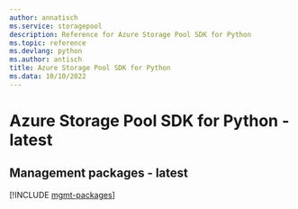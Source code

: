```yaml
---
author: annatisch
ms.service: storagepool
description: Reference for Azure Storage Pool SDK for Python
ms.topic: reference
ms.devlang: python
ms.author: antisch
title: Azure Storage Pool SDK for Python
ms.data: 10/10/2022
---
```

# Azure Storage Pool SDK for Python - latest

## Management packages - latest
[!INCLUDE [mgmt-packages](storage-pool-mgmt-index.md)]